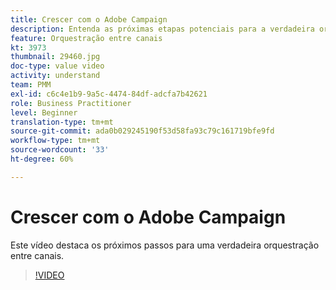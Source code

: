 ```yaml
---
title: Crescer com o Adobe Campaign
description: Entenda as próximas etapas potenciais para a verdadeira orquestração entre canais.
feature: Orquestração entre canais
kt: 3973
thumbnail: 29460.jpg
doc-type: value video
activity: understand
team: PMM
exl-id: c6c4e1b9-9a5c-4474-84df-adcfa7b42621
role: Business Practitioner
level: Beginner
translation-type: tm+mt
source-git-commit: ada0b029245190f53d58fa93c79c161719bfe9fd
workflow-type: tm+mt
source-wordcount: '33'
ht-degree: 60%

---
```


# Crescer com o Adobe Campaign

Este vídeo destaca os próximos passos para uma verdadeira orquestração entre canais.

>[!VIDEO](https://video.tv.adobe.com/v/29460?quality=12)
